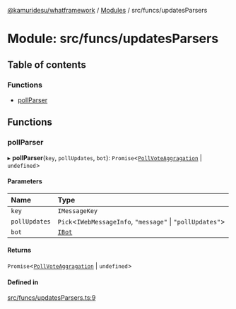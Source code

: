 [@kamuridesu/whatframework](../README.md) / [Modules](../modules.md) / src/funcs/updatesParsers

# Module: src/funcs/updatesParsers

## Table of contents

### Functions

- [pollParser](src_funcs_updatesParsers.md#pollparser)

## Functions

### pollParser

▸ **pollParser**(`key`, `pollUpdates`, `bot`): `Promise`<[`PollVoteAggragation`](../interfaces/src__types_pollData.PollVoteAggragation.md) \| `undefined`\>

#### Parameters

| Name | Type |
| :------ | :------ |
| `key` | `IMessageKey` |
| `pollUpdates` | `Pick`<`IWebMessageInfo`, ``"message"`` \| ``"pollUpdates"``\> |
| `bot` | [`IBot`](../interfaces/src__types_bot.IBot.md) |

#### Returns

`Promise`<[`PollVoteAggragation`](../interfaces/src__types_pollData.PollVoteAggragation.md) \| `undefined`\>

#### Defined in

[src/funcs/updatesParsers.ts:9](https://github.com/kamuridesu/WhatFramework/blob/9b80f30/src/funcs/updatesParsers.ts#L9)
